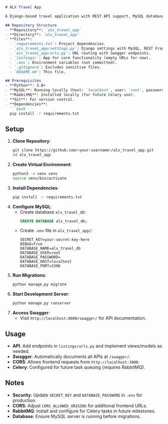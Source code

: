 ```markdown
# ALX Travel App

A Django-based travel application with REST API support, MySQL database, Swagger documentation, and CORS configuration.

## Repository Structure
- **Repository**: `alx_travel_app`
- **Directory**: `alx_travel_app`
- **Files**:
  - `requirements.txt`: Project dependencies.
  - `alx_travel_app/settings.py`: Django settings with MySQL, REST Framework, CORS, and Swagger.
  - `alx_travel_app/urls.py`: URL routing with Swagger endpoints.
  - `listings/`: App for core functionality (empty URLs for now).
  - `.env`: Environment variables (not committed).
  - `.gitignore`: Excludes sensitive files.
  - `README.md`: This file.

## Prerequisites
- **Python**: 3.8+
- **MySQL**: Running locally (host: `localhost`, user: `root`, password: configurable).
- **RabbitMQ**: Installed locally (for future Celery use).
- **Git**: For version control.
- **Dependencies**:
  ```bash
  pip install -r requirements.txt
  ```

## Setup
1. **Clone Repository**:
   ```bash
   git clone https://github.com/<your-username>/alx_travel_app.git
   cd alx_travel_app
   ```
2. **Create Virtual Environment**:
   ```bash
   python3 -m venv venv
   source venv/bin/activate
   ```
3. **Install Dependencies**:
   ```bash
   pip install -r requirements.txt
   ```
4. **Configure MySQL**:
   - Create database `alx_travel_db`:
     ```sql
     CREATE DATABASE alx_travel_db;
     ```
   - Create `.env` file in `alx_travel_app/`:
     ```text
     SECRET_KEY=your-secret-key-here
     DEBUG=True
     DATABASE_NAME=alx_travel_db
     DATABASE_USER=root
     DATABASE_PASSWORD=
     DATABASE_HOST=localhost
     DATABASE_PORT=3306
     ```
5. **Run Migrations**:
   ```bash
   python manage.py migrate
   ```
6. **Start Development Server**:
   ```bash
   python manage.py runserver
   ```
7. **Access Swagger**:
   - Visit `http://localhost:8000/swagger/` for API documentation.

## Usage
- **API**: Add endpoints in `listings/urls.py` and implement views/models as needed.
- **Swagger**: Automatically documents all APIs at `/swagger/`.
- **CORS**: Allows frontend requests from `http://localhost:3000`.
- **Celery**: Configured for future task queuing (requires RabbitMQ).

## Notes
- **Security**: Update `SECRET_KEY` and `DATABASE_PASSWORD` in `.env` for production.
- **CORS**: Adjust `CORS_ALLOWED_ORIGINS` for additional frontend URLs.
- **RabbitMQ**: Install and configure for Celery tasks in future milestones.
- **Database**: Ensure MySQL server is running before migrations.
